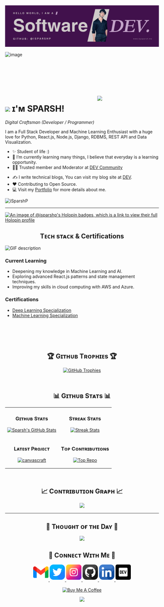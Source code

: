 <!--Banner-->
![Sparsh Banner Image](./Banner.png)

![image](https://github.com/iSparshP/iSparshP/assets/77487266/f8e69309-89bc-4602-9d79-e748b693f66f)<svg viewBox="-16 -32 880 192" width="100%" height="100%" xmlns="http://www.w3.org/2000/svg">

<!--Night Owl image-->
<div>
  <img align="right" width="40%" src="https://owlbertsio-resized.s3.amazonaws.com/Popper.psd.full.png">
</div>

<!--Header Name-->
# <img src="https://emojis.slackmojis.com/emojis/images/1531849430/4246/blob-sunglasses.gif?1531849430" width="30"/> ɪ'ᴍ SPARSH! 
*Digital Craftsman (Developer / Programmer)*
<br /> 

<!--Start Intro-->               
<p align="left">I am a Full Stack Developer and Machine Learning Enthusiast with a huge love for Python, React.js, Node.js, Django, RDBMS, REST API and Data Visualization. </p>

- ✨ Student of life :)
- 🌱 I’m currently learning many things, I believe that everyday is a learning opportunity.
- 💁‍♂️ Trusted member and Moderator at [DEV Community](https://dev.to)
<!--- 🏙 A lifetime insider and Mentor at [Exercism](https://exercism.org/profiles/bysparsh).-->
- ✍ I write technical blogs, You can visit my blog site at [DEV](https://dev.to/bysparsh).
- ❤ Contributing to Open Source.
- 💻 Visit my [Portfolio](https://bysparsh.me/) for more details about me.
<!--End Intro-->

<!--Profile Count Badge-->
<p align="left">
  <img src="https://komarev.com/ghpvc/?username=iSparshP&label=Profile%20views&color=770677&style=for-the-badge&logo=star" alt="iSparshP" style="padding-right:20px;" />
</p>

---

[![An image of @isparshp's Holopin badges, which is a link to view their full Holopin profile](https://holopin.me/isparshp)](https://holopin.io/@isparshp)

<!--Languages and Tools Section-->       
<h2 align="center">Tᴇᴄʜ sᴛᴀᴄᴋ & Certifications</h2> 
<picture>
  <source media="(prefers-color-scheme: dark)" srcset="./Skills_Animation_Dark.gif">
  <source media="(prefers-color-scheme: light)" srcset="./Skills_Animation_White.gif">
  <img align="left" alt="GIF description" src="./Skills_Animation_White.gif">
</picture>
<br />

<h3 align="left">Current Learning</h3>
<ul align="left">
  <li>Deepening my knowledge in Machine Learning and AI.</li>
  <li>Exploring advanced React.js patterns and state management techniques.</li>
  <li>Improving my skills in cloud computing with AWS and Azure.</li>
</ul>
  
<h3 align="left">Certifications</h3>
<ul align="left">
  <li><a href="https://coursera.org/share/1e870292eca55bc82e8686ae06948650">Deep Learning Specialization</a></li>
  <li><a href="https://coursera.org/share/07897dab1b0fcaf9dca84e86103f9cdd">Machine Learning Specialization</a></li>
<!--   <li><a href="">Meet Codiumate - Your coding Agent🤖</a></li> -->
</ul>
<br />
<br />
<br />
<br />


<!--Trophies Section-->   
<h2 align="center">🏆 Gɪᴛʜᴜʙ Tʀᴏᴘʜɪᴇs 🏆</h2>
<p align="center">
  <a href="https://github.com/iSparshP">
    <picture>
      <source media="(prefers-color-scheme: dark)" srcset="https://github-profile-trophy.vercel.app/?username=iSparshP&no-bg=true&row=2&column=6&margin-w=20&margin-h=20&theme=monokai">
      <source media="(prefers-color-scheme: light)" srcset="https://github-profile-trophy.vercel.app/?username=iSparshP&no-bg=true&row=2&column=6&margin-w=20&margin-h=20">
      <img alt="GitHub Trophies" src="https://github-profile-trophy.vercel.app/?username=iSparshP&no-bg=true&no-frame=true&row=2&column=6&margin-w=20&margin-h=20">
    </picture>
  </a>
</p>
<br />

<!--Github stats Table--> 
<h2 align="center">📊 Gɪᴛʜᴜʙ Sᴛᴀᴛs 📊</h2>

<table width="100%">
  <tr>
    <td width="50%">
      <h3 align="center"><strong>Gɪᴛʜᴜʙ Sᴛᴀᴛs</strong></h3>
      <p align="center">
        <a href="https://github.com/iSparshP">
          <img align="center" src="https://github-readme-stats.vercel.app/api?username=iSparshP&count_private=true&show_icons=true&theme=nightowl&bg_color=0,000000,441350&title_color=c56a90&text_color=ffffff&rank_icon=github&hide=prs,issues,contribs&show=reviews,prs_merged,prs_merged_percentage" alt=" Sparsh's GitHub Stats" />
        </a>
      </p>
    </td>
    <td width="50%">
      <h3 align="center"><strong>Sᴛʀᴇᴀᴋ Sᴛᴀᴛs</strong></h3>
      <p align="center">
        <a href="https://github.com/iSparshP">
          <img align="center" src="https://streak-stats.demolab.com?user=iSparshP&theme=nightowl&background=0,000000,441350&fire=ffeb95&ring=ffeb95&sideNums=ffffff&sideLabels=ffffff&dates=c56a90&currStreakNum=ffffff" alt="Streak Stats" />
        </a>
      </p>
    </td>
  </tr>
  <tr>
    <td width="50%">
      <h3 align="center"><strong>Lᴀᴛᴇsᴛ Pʀᴏᴊᴇᴄᴛ</strong></h3>
      <p align="center">
        <a href="https://github.com/iSparshP/canvascraft">
          <img align="center" width="470" src="https://github-readme-stats.vercel.app/api/pin/?username=iSparshP&repo=canvascraft&theme=nightowl&show_owner=true&bg_color=0,000000,441350&title_color=c56a90&text_color=ffffff" alt="canvascraft" />
        </a>
      </p>
    </td>
    <td width="50%">
      <h3 align="center"><strong>Tᴏᴘ Cᴏɴᴛʀɪʙᴜᴛɪᴏɴs</strong></h3>
      <p align="center">
        <a href="https://github.com/iSparshP">
          <img align="center" src="https://github-contributor-stats.vercel.app/api?username=iSparshP&limit=3&theme=nightowl&show_owner=true&combine_all_yearly_contributions=false&bg_color=0,000000,441350&title_color=c56a90&text_color=ffffff" alt="Top Repo" />
        </a>
      </p>
    </td>
  </tr>
</table>
<br />

<!--Contribution Graph-->
<h2 align="center">📈 Cᴏɴᴛʀɪʙᴜᴛɪᴏɴ Gʀᴀᴘʜ 📈</h2>
<div align="center">
    <img src="https://github-readme-activity-graph.vercel.app/graph?username=iSparshP&bg_color=220a28&&color=ffffff&line=c56a90&point=ffeb95&area=false&hide_border=false" border-radius="15">
</div>

---

<!--Dynamic Quote card updates everyday at 12 PM--> 
<h2 align="center">🌟 Tʜᴏᴜɢʜᴛ ᴏғ ᴛʜᴇ Dᴀʏ 🌟</h2>









<!--STARTS_HERE_QUOTE_CARD-->
<p align="center">
    <img src="https://readme-daily-quotes.vercel.app/api?author=W.%20Clement%20Stone&quote=Success%20is%20achieved%20and%20maintained%20by%20those%20who%20try%20and%20keep%20trying.%20&theme=dark&bg_color=220a28&author_color=ffeb95&accent_color=c56a90">
</p>
<!--ENDS_HERE_QUOTE_CARD-->










<!--Contact Section--> 

<h2 align="center">🤝 Cᴏɴɴᴇᴄᴛ Wɪᴛʜ Mᴇ 🤝 </h2>
<div align="center">
  
<a href="mailto:sparsh.prakash03@gmail.com" target="_blank">
<img src="./gmail.png" width=50 height=50 alt="sparsh.prakash03@gmail.com" style="margin-bottom: 5px;" />
</a>

<a href="https://x.com/iSparshPrakash" target="_blank">
<img src="./twitter.png" width=50 height=50 alt="iSparshPrakash" style="margin-bottom: 5px;" />
</a>

<a href="https://www.instagram.com/bysparsh" target="_blank">
<img src="./instagram.png" width=50 height=50 alt="bysparsh" style="margin-bottom: 5px;" />
</a>

<a href="https://www.github.com/iSparshP" target="_blank">
<img src="./github.png" width=50 height=50 alt="iSparshP" style="margin-bottom: 5px;" />
</a>

<a href="https://www.linkedin.com/in/isparshp/" target="_blank">
<img src="./linkedin.png" width=50 height=50 alt="isparshp" style="margin-bottom: 5px;" />
</a>

<a href="https://dev.to/bysparsh" target="_blank">
<img src="./dev_to.png" width=50 height=50 alt="bysparsh" style="margin-bottom: 5px;" />
</a>
</div>
<br/>

<!--Buy me a coffee-->
<div align="center">
<a href="https://buymeacoffee.com/bysparsh" target="_blank"><img src="https://cdn.buymeacoffee.com/buttons/v2/default-yellow.png" alt="Buy Me A Coffee" style="height: 40px !important;width: 200px !important;" ></a>
</div>


<!--Footer--> 
<p align="center">
  <img src="https://capsule-render.vercel.app/api?type=waving&color=gradient&height=65&section=footer"/>
</p>

